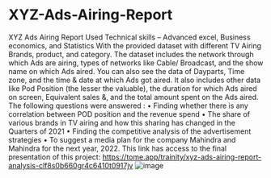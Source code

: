 # XYZ-Ads-Airing-Report
XYZ Ads Airing Report
Used Technical skills – Advanced excel, Business economics, and Statistics
With the provided dataset with different TV Airing Brands, product, and category. The dataset includes the network through which Ads are airing,  types of networks like Cable/ Broadcast, and the show name on which Ads aired. You can also see the data of Dayparts, Time zone, and the time & date at which Ads got aired. It also includes other data like Pod Position (the lesser the valuable), the duration for which Ads aired on screen, Equivalent sales &, and the total amount spent on the Ads aired.  The  following questions were answered :
•	Finding whether there is any correlation between POD position and the revenue spend
•	The share of various brands in TV airing and how this sharing has changed in the Quarters of 2021
•	Finding the competitive analysis of the advertisement strategies
•	To suggest a media plan for the company Mahindra and Mahindra for the next year, 2022.
This link has access to the final presentation of this project: 
https://tome.app/trainity/xyz-ads-airing-report-analysis-clf8s0b660gr4c6410t0917jv
![image](https://user-images.githubusercontent.com/128585105/226856290-b6661162-490a-4f16-abf1-7574f09aedd0.png)
